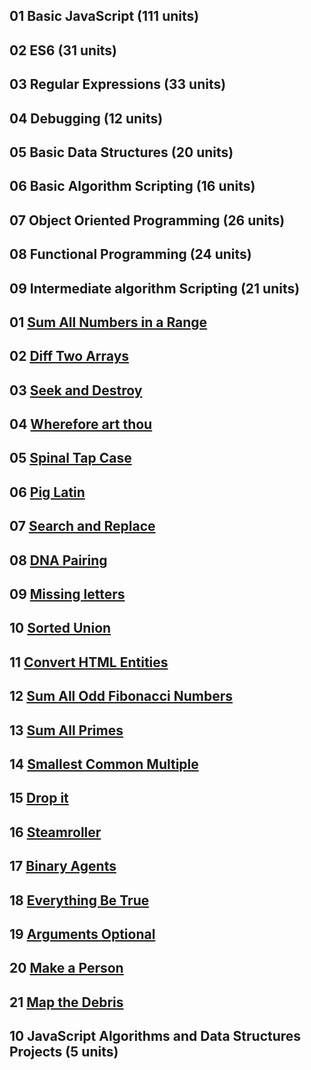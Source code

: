 ## 01 Basic JavaScript (111 units)

## 02 ES6 (31 units) 

## 03 Regular Expressions (33 units) 

## 04 Debugging (12 units)

## 05 Basic Data Structures (20 units)

## 06 Basic Algorithm Scripting (16 units)

## 07 Object Oriented Programming (26 units)

## 08 Functional Programming (24 units)

## 09 Intermediate algorithm Scripting (21 units)

## 01 [Sum All Numbers in a Range](#)

## 02 [Diff Two Arrays](#)

## 03 [Seek and Destroy](#)

## 04 [Wherefore art thou](#)

## 05 [Spinal Tap Case](#)

## 06 [Pig Latin](#)

## 07 [Search and Replace](#)

## 08 [DNA Pairing](#)

## 09 [Missing letters](#)

## 10 [Sorted Union](#)

## 11 [Convert HTML Entities](#)

## 12 [Sum All Odd Fibonacci Numbers](#)

## 13 [Sum All Primes](#)

## 14 [Smallest Common Multiple](#)

## 15 [Drop it](#)

## 16 [Steamroller](#)

## 17 [Binary Agents](#)

## 18 [Everything Be True](#)

## 19 [Arguments Optional](#)

## 20 [Make a Person](#)

## 21 [Map the Debris](#)
	

## 10 JavaScript Algorithms and Data Structures Projects (5 units) 

